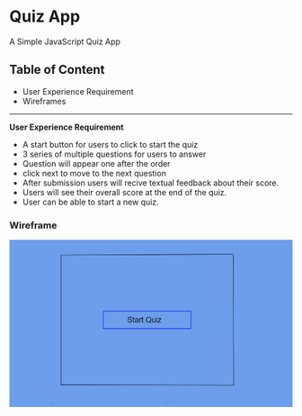 # Quiz App

A Simple JavaScript Quiz App

## Table of Content 
- User Experience Requirement
- Wireframes

---
**User Experience Requirement** 

* A start button for users to click to start the quiz
* 3 series of multiple questions for users to answer
* Question will appear one after the order 
* click next to move to the next question
* After submission users will recive textual feedback about their score.
* Users will see their overall score at the end of the quiz.
* User can be able to start a new quiz.

### Wireframe 
![Start Page](first%20Page%20.png)
